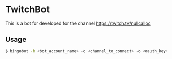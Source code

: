 # TwitchBot

This is a bot for developed for the channel https://twitch.tv/nullcalloc

## Usage

```sh
$ bingobot -b <bot_account_name> -c <channel_to_connect> -o <oauth_key>
```
